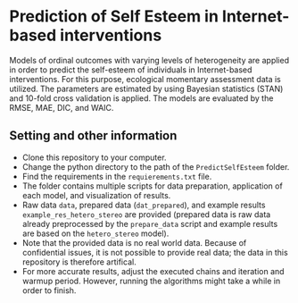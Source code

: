 # Prediction of Self Esteem in Internet-based interventions
Models of ordinal outcomes with varying levels of heterogeneity are applied in order to predict the self-esteem of individuals in Internet-based interventions. For this purpose, ecological momentary assessment data is utilized. The parameters are estimated by using Bayesian statistics (STAN) and 10-fold cross validation is applied. The models are evaluated by the RMSE, MAE, DIC, and WAIC.

## Setting and other information

* Clone this repository to your computer.
* Change the python directory to the path of the `PredictSelfEsteem` folder.
* Find the requirements in the `requierements.txt` file. 
* The folder contains multiple scripts for data preparation, application of each model, and visualization of results.
* Raw data `data`, prepared data (`dat_prepared`), and example results `example_res_hetero_stereo` are provided (prepared data is raw data already preprocessed by the `prepare_data` script and example results are based on the `hetero_stereo` model).
* Note that the provided data is no real world data. Because of confidential issues, it is not possible to provide real data; the data in this repository is therefore artifical.  
* For more accurate results, adjust the executed chains and iteration and warmup period. However, running the algorithms might take a while in order to finish.


